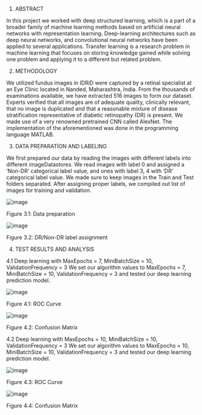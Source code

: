 1. ABSTRACT

In this project we worked with deep structured learning, which is a part of a broader family of machine learning methods based on artificial neural networks with representation learning. Deep-learning architectures such as deep neural networks, and convolutional neural networks have been applied to several applications. Transfer learning is a research problem in machine learning that focuses on storing knowledge gained while solving one problem and applying it to a different but related problem.

2. METHODOLOGY

We utilized fundus images in IDRiD were captured by a retinal specialist at an Eye Clinic located in Nanded, Maharashtra, India. From the thousands of examinations available, we have extracted 516 images to form our dataset. Experts verified that all images are of adequate quality, clinically relevant, that no image is duplicated and that a reasonable mixture of disease stratification representative of diabetic retinopathy (DR) is present. We made use of a very renowned pretrained CNN called AlexNet. The implementation of the aforementioned was done in the programming language MATLAB.


3. DATA PREPARATİON AND LABELING

We first prepared our data by reading the images with different labels into different imageDatastores. We read images with label 0 and assigned a ‘Non-DR’ categorical label value, and ones with label 3, 4 with ‘DR’ categorical label value. We made sure to keep images in the Train and Test folders separated. After assigning proper labels, we compiled out list of images for training and validation.

![image](https://user-images.githubusercontent.com/54830217/212807297-894d4da8-6844-4f33-a459-e9ce8afe5343.png)

Figure 3.1: Data preparation

![image](https://user-images.githubusercontent.com/54830217/212807311-ef2ebf75-013d-489f-b2f7-21e21ba1e8a9.png)

Figure 3.2: DR/Non-DR label assignment


4. TEST RESULTS AND ANALYSIS


4.1 Deep learning with MaxEpochs = 7, MiniBatchSize = 10, ValidationFrequency = 3
We set our algorithm values to MaxEpochs = 7, MiniBatchSize = 10, ValidationFrequency = 3 and tested our deep learning prediction model.

![image](https://user-images.githubusercontent.com/54830217/212807334-ee2c5f80-849a-4c04-a07e-0687c3032b2c.png)

Figure 4.1: ROC Curve
 
![image](https://user-images.githubusercontent.com/54830217/212807353-56da7b4c-6eaa-4773-9afc-be7ec193f9d7.png)

Figure 4.2: Confusion Matrix

4.2 Deep learning with MaxEpochs = 10, MiniBatchSize = 10, ValidationFrequency = 3
We set our algorithm values to MaxEpochs = 10, MiniBatchSize = 10, ValidationFrequency = 3 and tested our deep learning prediction model.

![image](https://user-images.githubusercontent.com/54830217/212807408-9b2bfc02-94fe-4ba7-86ab-c12df1fe95d9.png)
 
Figure 4.3: ROC Curve

![image](https://user-images.githubusercontent.com/54830217/212807437-31df345c-400c-48aa-9530-4c12e572fcce.png)

Figure 4.4: Confusion Matrix
